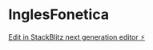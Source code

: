 # InglesFonetica

[Edit in StackBlitz next generation editor ⚡️](https://stackblitz.com/~/github.com/JuanFullstack/InglesFonetica)